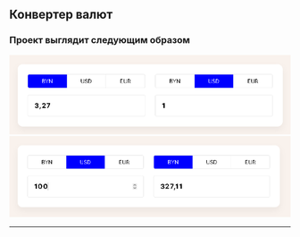 ## Конвертер валют

### Проект выглядит следующим образом

<img
  src="https://raw.githubusercontent.com/skarb-by/images/main/help/screenshot/currency-converter1.png"
  alt=""
  title=""
  style="display: inline-block; margin: 0 auto;">
<img
  src="https://raw.githubusercontent.com/skarb-by/images/main/help/screenshot/currency-converter2.png"
  alt=""
  title=""
  style="display: inline-block; margin: 0 auto;">

  <hr/>
